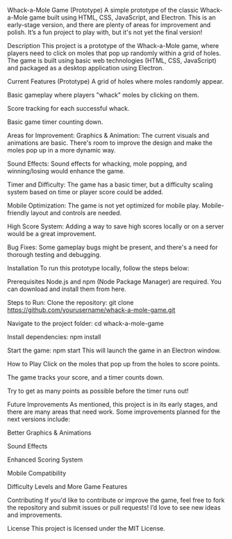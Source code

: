 Whack-a-Mole Game (Prototype)
A simple prototype of the classic Whack-a-Mole game built using HTML, CSS, JavaScript, and Electron. This is an early-stage version, and there are plenty of areas for improvement and polish. It’s a fun project to play with, but it's not yet the final version!

Description
This project is a prototype of the Whack-a-Mole game, where players need to click on moles that pop up randomly within a grid of holes. The game is built using basic web technologies (HTML, CSS, JavaScript) and packaged as a desktop application using Electron.

Current Features (Prototype)
A grid of holes where moles randomly appear.

Basic gameplay where players "whack" moles by clicking on them.

Score tracking for each successful whack.

Basic game timer counting down.

Areas for Improvement:
Graphics & Animation: The current visuals and animations are basic. There's room to improve the design and make the moles pop up in a more dynamic way.

Sound Effects: Sound effects for whacking, mole popping, and winning/losing would enhance the game.

Timer and Difficulty: The game has a basic timer, but a difficulty scaling system based on time or player score could be added.

Mobile Optimization: The game is not yet optimized for mobile play. Mobile-friendly layout and controls are needed.

High Score System: Adding a way to save high scores locally or on a server would be a great improvement.

Bug Fixes: Some gameplay bugs might be present, and there's a need for thorough testing and debugging.

Installation
To run this prototype locally, follow the steps below:

Prerequisites
Node.js and npm (Node Package Manager) are required. You can download and install them from here.

Steps to Run:
Clone the repository:
git clone https://github.com/yourusername/whack-a-mole-game.git

Navigate to the project folder:
cd whack-a-mole-game

Install dependencies:
npm install

Start the game:
npm start
This will launch the game in an Electron window.

How to Play
Click on the moles that pop up from the holes to score points.

The game tracks your score, and a timer counts down.

Try to get as many points as possible before the timer runs out!

Future Improvements
As mentioned, this project is in its early stages, and there are many areas that need work. Some improvements planned for the next versions include:

Better Graphics & Animations

Sound Effects

Enhanced Scoring System

Mobile Compatibility

Difficulty Levels and More Game Features

Contributing
If you'd like to contribute or improve the game, feel free to fork the repository and submit issues or pull requests! I’d love to see new ideas and improvements.

License
This project is licensed under the MIT License.

